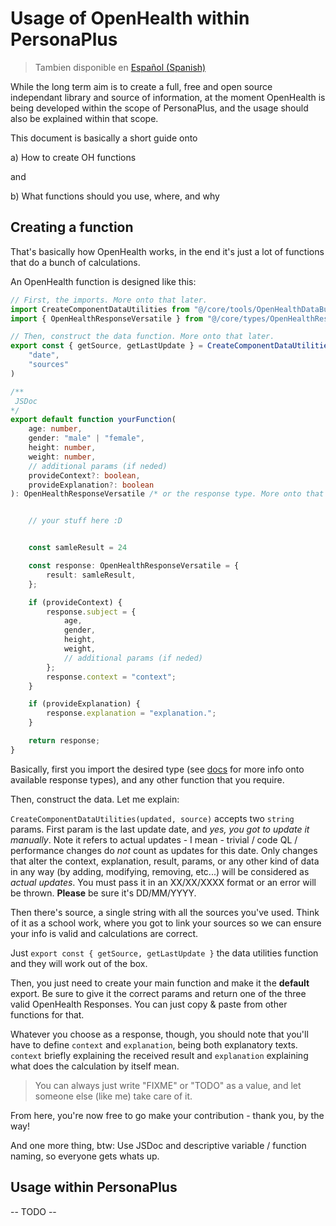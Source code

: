 # Usage of OpenHealth within PersonaPlus

> Tambien disponible en [Español (Spanish)](USAGE.es.md)

While the long term aim is to create a full, free and open source independant library and source of information, at the moment OpenHealth is being developed within the scope of PersonaPlus, and the usage should also be explained within that scope.

This document is basically a short guide onto

a) How to create OH functions

and

b) What functions should you use, where, and why

## Creating a function

That's basically how OpenHealth works, in the end it's just a lot of functions that do a bunch of calculations.

An OpenHealth function is designed like this:

```ts
// First, the imports. More onto that later.
import CreateComponentDataUtilities from "@/core/tools/OpenHealthDataBuilder";
import { OpenHealthResponseVersatile } from "@/core/types/OpenHealthResponse";

// Then, construct the data function. More onto that later.
export const { getSource, getLastUpdate } = CreateComponentDataUtilities(
    "date",
    "sources"
)

/**
 JSDoc
*/
export default function yourFunction(
    age: number,
    gender: "male" | "female",
    height: number,
    weight: number,
    // additional params (if neded)
    provideContext?: boolean,
    provideExplanation?: boolean
): OpenHealthResponseVersatile /* or the response type. More onto that later. */ {


    // your stuff here :D


    const samleResult = 24

    const response: OpenHealthResponseVersatile = {
        result: samleResult,
    };

    if (provideContext) {
        response.subject = {
            age,
            gender,
            height,
            weight,
            // additional params (if neded)
        };
        response.context = "context";
    }

    if (provideExplanation) {
        response.explanation = "explanation.";
    }

    return response;
}
```

Basically, first you import the desired type (see [docs](DOCS.md#now-how-do-functions-work) for more info onto available response types), and any other function that you require.

Then, construct the data. Let me explain:

`CreateComponentDataUtilities(updated, source)` accepts two `string` params. First param is the last update date, and _yes, you got to update it manually_. Note it refers to actual updates - I mean - trivial / code QL / performance changes do _not_ count as updates for this date. Only changes that alter the context, explanation, result, params, or any other kind of data in any way (by adding, modifying, removing, etc...) will be considered as _actual updates_. You must pass it in an XX/XX/XXXX format or an error will be thrown. **Please** be sure it's DD/MM/YYYY.

Then there's source, a single string with all the sources you've used. Think of it as a school work, where you got to link your sources so we can ensure your info is valid and calculations are correct.

Just `export const { getSource, getLastUpdate }` the data utilities function and they will work out of the box.

Then, you just need to create your main function and make it the **default** export. Be sure to give it the correct params and return one of the three valid OpenHealth Responses. You can just copy & paste from other functions for that.

Whatever you choose as a response, though, you should note that you'll have to define `context` and `explanation`, being both explanatory texts. `context` briefly explaining the received result and `explanation` explaining what does the calculation by itself mean.
> You can always just write "FIXME" or "TODO" as a value, and let someone else (like me) take care of it.

From here, you're now free to go make your contribution - thank you, by the way!

And one more thing, btw: Use JSDoc and descriptive variable / function naming, so everyone gets whats up.

## Usage within PersonaPlus

-- TODO --

